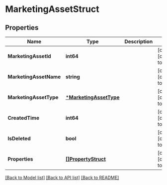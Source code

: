 # MarketingAssetStruct

## Properties
Name | Type | Description | Notes
------------ | ------------- | ------------- | -------------
**MarketingAssetId** | **int64** |  | [optional] [default to null]
**MarketingAssetName** | **string** |  | [optional] [default to null]
**MarketingAssetType** | [***MarketingAssetType**](MarketingAssetType.md) |  | [optional] [default to null]
**CreatedTime** | **int64** |  | [optional] [default to null]
**IsDeleted** | **bool** |  | [optional] [default to null]
**Properties** | [**[]PropertyStruct**](property_struct.md) |  | [optional] [default to null]

[[Back to Model list]](../README.md#documentation-for-models) [[Back to API list]](../README.md#documentation-for-api-endpoints) [[Back to README]](../README.md)


